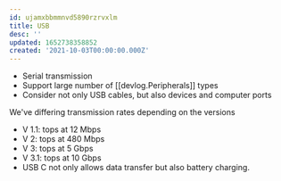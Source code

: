 ```yaml
---
id: ujamxbbmmnvd5890rzrvxlm
title: USB
desc: ''
updated: 1652738358852
created: '2021-10-03T00:00:00.000Z'
---
```


- Serial transmission
- Support large number of [[devlog.Peripherals]] types
- Consider not only USB cables, but also devices and computer ports

We've differing transmission rates depending on the versions

- V 1.1: tops at 12 Mbps
- V 2: tops at 480 Mbps
- V 3: tops at 5 Gbps
- V 3.1: tops at 10 Gbps
- USB C not only allows data transfer but also battery charging.
